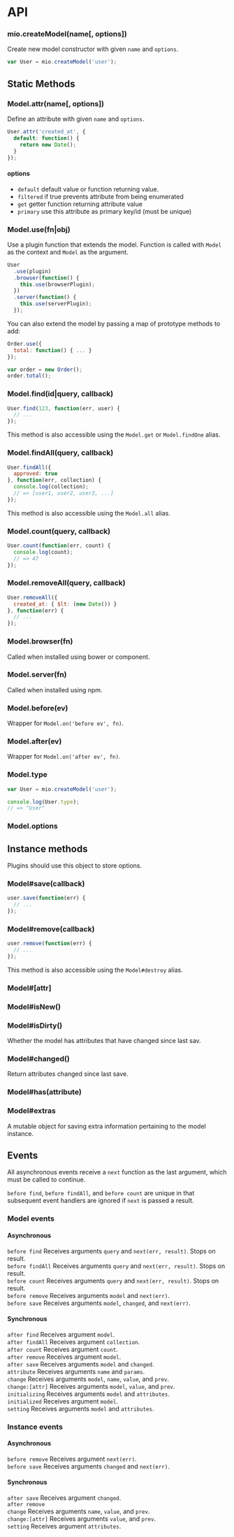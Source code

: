 # API

### mio.createModel(name[, options])

Create new model constructor with given `name` and `options`.

```javascript
var User = mio.createModel('user');
```

## Static Methods

### Model.attr(name[, options])

Define an attribute with given `name` and `options`.

```javascript
User.attr('created_at', {
  default: function() {
    return new Date();
  }
});
```

#### options

- `default` default value or function returning value.
- `filtered` if true prevents attribute from being enumerated
- `get` getter function returning attribute value
- `primary` use this attribute as primary key/id (must be unique)

### Model.use(fn|obj)

Use a plugin function that extends the model. Function is called with `Model` as
the context and `Model` as the argument.

```javascript
User
  .use(plugin)
  .browser(function() {
    this.use(browserPlugin);
  })
  .server(function() {
    this.use(serverPlugin);
  });
```

You can also extend the model by passing a map of prototype methods to add:

```javascript
Order.use({
  total: function() { ... }
});

var order = new Order();
order.total();
```

### Model.find(id|query, callback)

```javascript
User.find(123, function(err, user) {
  // ...
});
```

This method is also accessible using the `Model.get` or `Model.findOne` alias.

### Model.findAll(query, callback)

```javascript
User.findAll({
  approved: true
}, function(err, collection) {
  console.log(collection);
  // => [user1, user2, user3, ...]
});
```

This method is also accessible using the `Model.all` alias.

### Model.count(query, callback)

```javascript
User.count(function(err, count) {
  console.log(count);
  // => 47
});
```

### Model.removeAll(query, callback)

```javascript
User.removeAll({
  created_at: { $lt: (new Date()) }
}, function(err) {
  // ...
});
```

### Model.browser(fn)

Called when installed using bower or component.

### Model.server(fn)

Called when installed using npm.

### Model.before(ev)

Wrapper for `Model.on('before ev', fn)`.

### Model.after(ev)

Wrapper for `Model.on('after ev', fn)`.

### Model.type

```javascript
var User = mio.createModel('user');

console.log(User.type);
// => "User"
```

### Model.options

## Instance methods

Plugins should use this object to store options.

### Model#save(callback)

```javascript
user.save(function(err) {
  // ...
});
```

### Model#remove(callback)

```javascript
user.remove(function(err) {
  // ...
});
```

This method is also accessible using the `Model#destroy` alias.

### Model#[attr]

### Model#isNew()

### Model#isDirty()

Whether the model has attributes that have changed since last sav.

### Model#changed()

Return attributes changed since last save.

### Model#has(attribute)

### Model#extras

A mutable object for saving extra information pertaining to the model instance.

## Events

All asynchronous events receive a `next` function as the last argument,
which must be called to continue.

`before find`, `before findAll`, and `before count` are unique in that
subsequent event handlers are ignored if `next` is passed a result.

### Model events

#### Asynchronous

`before find`    Receives arguments `query` and `next(err, result)`. Stops on result.  
`before findAll` Receives arguments `query` and `next(err, result)`. Stops on result.  
`before count`   Receives arguments `query` and `next(err, result)`. Stops on result.  
`before remove`  Receives arguments `model` and `next(err)`.  
`before save`    Receives arguments `model`, `changed`, and `next(err)`.  

#### Synchronous

`after find`     Receives argument `model`.  
`after findAll`  Receives argument `collection`.  
`after count`    Receives argument `count`.  
`after remove`   Receives argument `model`.  
`after save`     Receives arguments `model` and `changed`.  
`attribute`      Receives arguments `name` and `params`.  
`change`         Receives arguments `model`, `name`, `value`, and `prev`.  
`change:[attr]`  Receives arguments `model`, `value`, and `prev`.  
`initializing`   Receives arguments `model` and `attributes`.  
`initialized`    Receives argument `model`.  
`setting`        Receives arguments `model` and `attributes`.  

### Instance events

#### Asynchronous

`before remove`  Receives argument `next(err)`.  
`before save`    Receives arguments `changed` and `next(err)`.  

#### Synchronous

`after save`     Receives argument `changed`.  
`after remove`  
`change`         Receives arguments `name`, `value`, and `prev`.  
`change:[attr]`  Receives arguments `value`, and `prev`.  
`setting`        Receives argument `attributes`.  
